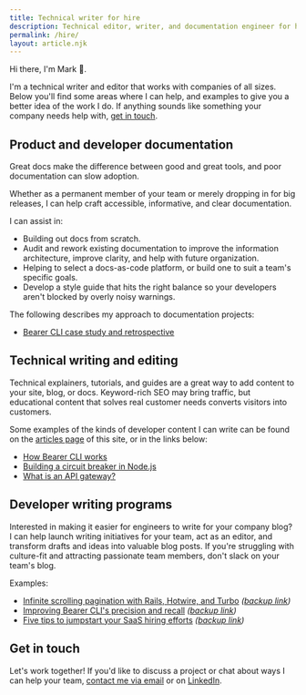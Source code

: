 ```yaml
---
title: Technical writer for hire
description: Technical editor, writer, and documentation engineer for hire.
permalink: /hire/
layout: article.njk
---
```


Hi there, I'm Mark :wave:.

I'm a technical writer and editor that works with companies of all sizes. Below you'll find some areas where I can help, and examples to give you a better idea of the work I do. If anything sounds like something your company needs help with, [get in touch](mailto:hello@markmichon.com).

## Product and developer documentation

Great docs make the difference between good and great tools, and poor documentation can slow adoption.

Whether as a permanent member of your team or merely dropping in for big releases, I can help craft accessible, informative, and clear documentation.

I can assist in:

- Building out docs from scratch.
- Audit and rework existing documentation to improve the information architecture, improve clarity, and help with future organization.
- Helping to select a docs-as-code platform, or build one to suit a team's specific goals.
- Develop a style guide that hits the right balance so your developers aren't blocked by overly noisy warnings.

The following describes my approach to documentation projects:

- [Bearer CLI case study and retrospective](/bearer-cli-case-study/)

## Technical writing and editing

Technical explainers, tutorials, and guides are a great way to add content to your site, blog, or docs. Keyword-rich SEO may bring traffic, but educational content that solves real customer needs converts visitors into customers.

Some examples of the kinds of developer content I can write can be found on the [articles page](/articles) of this site, or in the links below:

- [How Bearer CLI works](https://docs.bearer.com/explanations/workflow/)
- [Building a circuit breaker in Node.js](https://dev.to/bearer/building-a-circuit-breaker-in-node-js-part-1-2e98)
- [What is an API gateway?](https://dev.to/bearer/what-is-an-api-gateway-42i6)

## Developer writing programs

Interested in making it easier for engineers to write for your company blog? I can help launch writing initiatives for your team, act as an editor, and transform drafts and ideas into valuable blog posts. If you're struggling with culture-fit and attracting passionate team members, don't slack on your team's blog.

Examples:
<!-- vale off -->
- [Infinite scrolling pagination with Rails, Hotwire, and Turbo](https://www.bearer.com/blog/infinite-scrolling-pagination-hotwire) *([backup link](https://web.archive.org/web/20230323122530/https://www.bearer.com/blog/infinite-scrolling-pagination-hotwire))*
- [Improving Bearer CLI's precision and recall](https://www.bearer.com/blog/improving-precision-and-recall) *([backup link](https://web.archive.org/web/20230804184004/https://www.bearer.com/blog/improving-precision-and-recall))*
- [Five tips to jumpstart your SaaS hiring efforts](https://www.bearer.com/blog/saas-hiring-tips) *([backup link](https://web.archive.org/web/20230323105733/https://www.bearer.com/blog/saas-hiring-tips))*
<!-- vale on -->
## Get in touch

Let's work together! If you'd like to discuss a project or chat about ways I can help your team, [contact me via email](mailto:hello@markmichon.com) or on [LinkedIn](https://www.linkedin.com/in/markmichon).
